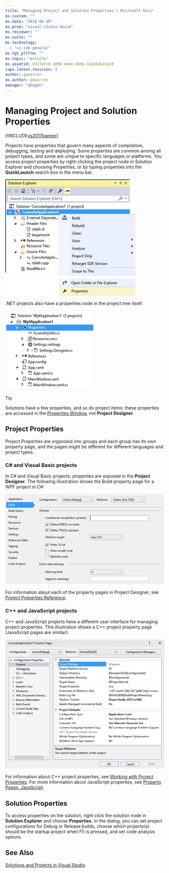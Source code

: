 ```yaml
---
title: "Managing Project and Solution Properties | Microsoft Docs"
ms.custom: ""
ms.date: "2018-06-30"
ms.prod: "visual-studio-dev14"
ms.reviewer: ""
ms.suite: ""
ms.technology: 
  - "vs-ide-general"
ms.tgt_pltfrm: ""
ms.topic: "article"
ms.assetid: d727efc0-1096-4ede-84b6-31a65da22ac0
caps.latest.revision: 9
author: gewarren
ms.author: gewarren
manager: "ghogen"
---
```

# Managing Project and Solution Properties
[!INCLUDE[vs2017banner](../includes/vs2017banner.md)]

Projects have properties that govern many aspects of compilation, debugging, testing and deploying. Some properties are common among all project types, and some are unique to specific languages or platforms. You access project properties by right-clicking the project node in Solution Explorer and choosing Properties, or by typing properties into the **QuickLaunch** search box in the menu bar.  
  
 ![Project context menu](../ide/media/vs2015-proj-prop-menu.gif "vs2015_proj_prop_menu")  
  
 .NET projects also have a properties node in the project tree itself.  
  
 ![Properties node in Solution Explorer tree](../ide/media/vs2015-props-se.png "VS2015_Props_SE")  
  
> [!TIP]
>  Solutions have a few properties, and so do project items; these properties are accessed in the [Properties Window](../ide/reference/properties-window.md), not **Project Designer**.  
  
## Project Properties  
 Project Properties are organized into groups and each group has its own property page, and the pages might be different for different languages and project types.  
  
### C# and Visual Basic projects  
 In C# and Visual Basic projects, properties are exposed in the **Project Designer**. The following illustration shows the Build property page for a WPF project in C#:  
  
 ![Visual Studio Project Designer](../ide/media/vs2015-proppage-build.png "VS2015_PropPage_Build")  
  
 For information about each of the property pages in Project Designer, see [Project Properties Reference](../ide/reference/project-properties-reference.md).  
  
### C++ and JavaScript projects  
 C++ and JavaScript projects have a different user interface for managing project properties. This illustration shows a C++ project property page (JavaScript pages are similar):  
  
 ![Visual C&#43;&#43; project properties](../ide/media/vs2015-projprops-cpp.png "VS2015_ProjProps_cpp")  
  
 For information about C++ project properties, see [Working with Project Properties](http://msdn.microsoft.com/library/9b0d6f8b-7d4e-4e61-aa75-7d14944816cd). For more information about JavaScript properties, see [Property Pages, JavaScript](../ide/reference/property-pages-javascript.md).  
  
## Solution Properties  
 To access properties on the solution, right click the solution node in **Solution Explorer** and choose **Properties**. In the dialog, you can set project configurations for Debug or Release builds, choose which projects(s) should be the startup project when F5 is pressed, and set code analysis options.  
  
## See Also  
 [Solutions and Projects in Visual Studio](../ide/solutions-and-projects-in-visual-studio.md)



